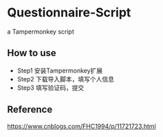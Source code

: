 # Questionnaire-Script
a Tampermonkey script
## How to use
+ Step1
安装Tampermonkey扩展
+ Step2
下载导入脚本，填写个人信息
+ Step3
填写验证码，提交
## Reference
https://www.cnblogs.com/FHC1994/p/11721723.html

